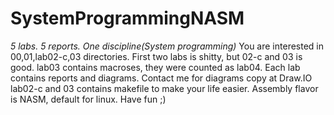 # SystemProgrammingNASM #

*5 labs. 5 reports. One discipline(System programming)*
You are interested in 00,01,lab02-c,03 directories. 
First two labs is shitty, but 02-c and 03 is good. lab03 contains macroses, they were counted as lab04.
Each lab contains reports and diagrams. Contact me for diagrams copy at Draw.IO lab02-c and 03 contains makefile to make your life easier. Assembly flavor is NASM, default for linux.
Have fun ;)
